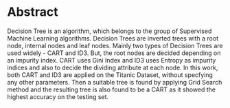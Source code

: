 # Abstract

Decision Tree is an algorithm, which belongs to the group of Supervised Machine Learning algorithms. Decision Trees are inverted trees with a root node, internal nodes and leaf nodes. Mainly two types of Decision Trees are used widely - CART and ID3. But, the root nodes are decided depending on an impurity index. CART uses Gini Index and ID3 uses Entropy as impurity indices and also to decide the dividing attribute at each node. In this work, both CART and ID3 are applied on the Titanic Dataset, without specfying any other parameters. Then a suitable tree is found by applying Grid Search method and the resulting tree is also found to be a CART as it showed the highest accuracy on the testing set.
